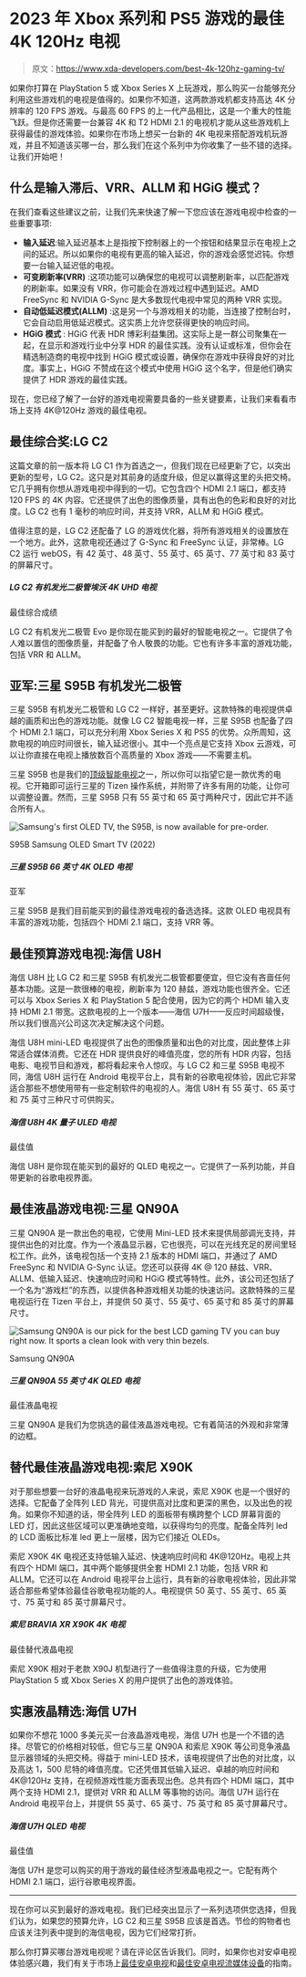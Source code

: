 # 2023 年 Xbox 系列和 PS5 游戏的最佳 4K 120Hz 电视

> 原文：<https://www.xda-developers.com/best-4k-120hz-gaming-tv/>

如果你打算在 PlayStation 5 或 Xbox Series X 上玩游戏，那么购买一台能够充分利用这些游戏机的电视是值得的。如果你不知道，这两款游戏机都支持高达 4K 分辨率的 120 FPS 游戏。与最高 60 FPS 的上一代产品相比，这是一个重大的性能飞跃。但是你还需要一台兼容 4K 和 T2 HDMI 2.1 的电视机才能从这些游戏机上获得最佳的游戏体验。如果你在市场上想买一台新的 4K 电视来搭配游戏机玩游戏，并且不知道该买哪一台，那么我们在这个系列中为你收集了一些不错的选择。让我们开始吧！

## 什么是输入滞后、VRR、ALLM 和 HGiG 模式？

在我们查看这些建议之前，让我们先来快速了解一下您应该在游戏电视中检查的一些重要事项:

*   **输入延迟**:输入延迟基本上是指按下控制器上的一个按钮和结果显示在电视上之间的延迟。所以如果你的电视有更高的输入延迟，你的游戏会感觉迟钝。你想要一台输入延迟低的电视。
*   **可变刷新率(VRR)** :这项功能可以确保您的电视可以调整刷新率，以匹配游戏的刷新率。如果没有 VRR，你可能会在游戏过程中遇到延迟。AMD FreeSync 和 NVIDIA G-Sync 是大多数现代电视中常见的两种 VRR 实现。
*   **自动低延迟模式(ALLM)** :这是另一个与游戏相关的功能，当连接了控制台时，它会自动启用低延迟模式。这实质上允许您获得更快的响应时间。
*   **HGiG 模式** : HGiG 代表 HDR 博彩利益集团。这实际上是一群公司聚集在一起，在显示和游戏行业中分享 HDR 的最佳实践。没有认证或标准，但你会在精选制造商的电视中找到 HGiG 模式或设置，确保你在游戏中获得良好的对比度。事实上，HGiG 不赞成在这个模式中使用 HGiG 这个名字，但是他们确实提供了 HDR 游戏的最佳实践。

现在，您已经了解了一台好的游戏电视需要具备的一些关键要素，让我们来看看市场上支持 4K@120Hz 游戏的最佳电视。

## 最佳综合奖:LG C2

这篇文章的前一版本将 LG C1 作为首选之一，但我们现在已经更新了它，以突出更新的型号，LG C2。这只是对其前身的适度升级，但足以赢得这里的头把交椅。它几乎拥有你想从游戏电视中得到的一切。它包含四个 HDMI 2.1 端口，都支持 120 FPS 的 4K 内容。它还提供了出色的图像质量，具有出色的色彩和良好的对比度。LG C2 也有 1 毫秒的响应时间，并支持 VRR，ALLM 和 HGiG 模式。

值得注意的是，LG C2 还配备了 LG 的游戏优化器，将所有游戏相关的设置放在一个地方。此外，这款电视还通过了 G-Sync 和 FreeSync 认证，非常棒。LG C2 运行 webOS，有 42 英寸、48 英寸、55 英寸、65 英寸、77 英寸和 83 英寸的屏幕尺寸。

##### LG C2 有机发光二极管埃沃 4K UHD 电视

最佳综合成绩

LG C2 有机发光二极管 Evo 是你现在能买到的最好的智能电视之一。它提供了令人难以置信的图像质量，并配备了令人敬畏的功能。它也有许多丰富的游戏功能，包括 VRR 和 ALLM。

## 亚军:三星 S95B 有机发光二极管

三星 S95B 有机发光二极管和 LG C2 一样好，甚至更好。这款特殊的电视提供卓越的画质和出色的游戏功能。就像 LG C2 智能电视一样，三星 S95B 也配备了四个 HDMI 2.1 端口，可以充分利用 Xbox Series X 和 PS5 的优势。众所周知，这款电视的响应时间很长，输入延迟很小。其中一个亮点是它支持 Xbox 云游戏，可以让你直接在电视上播放数百个高质量的 Xbox 游戏——不需要主机。

三星 S95B 也是我们的[顶级智能电视](https://www.xda-developers.com/best-tv/)之一，所以你可以指望它是一款优秀的电视。它开箱即可运行三星的 Tizen 操作系统，并附带了许多有用的功能，让你可以调整设置。然而，三星 S95B 只有 55 英寸和 65 英寸两种尺寸，因此它并不适合所有人。

 <picture>![Samsung's first OLED TV, the S95B, is now available for pre-order.](img/80918cf4371a6eea4b6bb42144a53514.png)</picture> 

S95B Samsung OLED Smart TV (2022)

##### 三星 S95B 66 英寸 4K OLED 电视

亚军

三星 S95B 是我们目前能买到的最佳游戏电视的备选选择。这款 OLED 电视具有丰富的游戏功能，包括四个 HDMI 2.1 端口，支持 VRR 等。

## 最佳预算游戏电视:海信 U8H

海信 U8H 比 LG C2 和三星 S95B 有机发光二极管都要便宜，但它没有吝啬任何基本功能。这是一款很棒的电视，刷新率为 120 赫兹，游戏功能也很齐全。它还可以与 Xbox Series X 和 PlayStation 5 配合使用，因为它的两个 HDMI 输入支持 HDMI 2.1 带宽。这款电视的上一个版本——海信 U7H——反应时间超级慢，所以我们很高兴公司这次决定解决这个问题。

海信 U8H mini-LED 电视提供了出色的图像质量和出色的对比度，因此整体上非常适合媒体消费。它还在 HDR 提供良好的峰值亮度，您的所有 HDR 内容，包括电影、电视节目和游戏，都将看起来令人惊叹。与 LG C2 和三星 S95B 电视不同，海信 U8H 运行在 Android 电视平台上，具有新的谷歌电视体验，因此它非常适合那些不想使用带有一些定制软件的电视的人。海信 U8H 有 55 英寸、65 英寸和 75 英寸三种尺寸可供购买。

##### 海信 U8H 4K 量子 ULED 电视

最佳值

海信 U8H 是你现在能买到的最好的 QLED 电视之一。它提供了一系列功能，并自带更新的谷歌电视界面。

## 最佳液晶游戏电视:三星 QN90A

三星 QN90A 是一款出色的电视，它使用 Mini-LED 技术来提供局部调光支持，并提供出色的对比度。作为一个液晶显示器，它也很亮，可以在光线充足的房间里轻松工作。此外，该电视包括一个支持 2.1 版本的 HDMI 端口，并通过了 AMD FreeSync 和 NVIDIA G-Sync 认证。您还可以获得 4K @ 120 赫兹、VRR、ALLM、低输入延迟、快速响应时间和 HGiG 模式等特性。此外，该公司还包括了一个名为“游戏栏”的东西，以提供各种游戏相关功能的快速访问。这款特殊的三星电视运行在 Tizen 平台上，并提供 50 英寸、55 英寸、65 英寸和 85 英寸的屏幕尺寸。

 <picture>![Samsung QN90A is our pick for the best LCD gaming TV you can buy right now. It sports a clean look with very thin bezels.](img/86d69c9048d50a8c595037f103573205.png)</picture> 

Samsung QN90A

##### 三星 QN90A 55 英寸 4K QLED 电视

最佳液晶电视

三星 QN90A 是我们为您挑选的最佳液晶游戏电视。它有着简洁的外观和非常薄的边框。

## 替代最佳液晶游戏电视:索尼 X90K

对于那些想要一台好的液晶电视来玩游戏的人来说，索尼 X90K 也是一个很好的选择。它配备了全阵列 LED 背光，可提供高对比度和更深的黑色，以及出色的视角。如果你不知道的话，带全阵列 LED 的面板带有横跨整个 LCD 屏幕背面的 LED 灯，因此这些区域可以更准确地变暗，以获得均匀的亮度。配备全阵列 led 的 LCD 面板比标准 led 更上一层楼，因为它们接近 OLEDs。

索尼 X90K 4K 电视还支持低输入延迟、快速响应时间和 4K@120Hz。电视上共有四个 HDMI 端口，其中两个能够提供全套 HDMI 2.1 功能，包括 VRR 和 ALLM。它还可以在 Android 电视平台上运行，具有新的谷歌电视体验，因此非常适合那些希望体验最佳谷歌电视功能的人。电视提供 50 英寸、55 英寸、65 英寸、75 英寸和 85 英寸屏幕尺寸。

##### 索尼 BRAVIA XR X90K 4K 电视

最佳替代液晶电视

索尼 X90K 相对于老款 X90J 机型进行了一些值得注意的升级，它为使用 PlayStation 5 或 Xbox Series X 的用户提供了出色的游戏体验。

## 实惠液晶精选:海信 U7H

如果你不想花 1000 多美元买一台液晶游戏电视，海信 U7H 也是一个不错的选择。尽管它的价格相对较低，但它与三星 QN90A 和索尼 X90K 等公司竞争液晶显示器领域的头把交椅。得益于 mini-LED 技术，该电视提供了出色的对比度，以及高达 1，500 尼特的峰值亮度。它还凭借其低输入延迟、卓越的响应时间和 4K@120Hz 支持，在视频游戏性能方面表现出色。总共有四个 HDMI 端口，其中两个支持 HDMI 2.1，提供对 VRR 和 ALLM 等事物的访问。海信 U7H 运行在 Android 电视平台上，并提供 55 英寸、65 英寸、75 英寸和 85 英寸屏幕尺寸。

##### 海信 U7H QLED 电视

最佳值

海信 U7H 是您可以购买的用于游戏的最佳经济型液晶电视之一。它配有两个 HDMI 2.1 端口，运行谷歌电视界面。

* * *

现在你可以买到最好的游戏电视。我们已经突出显示了一系列选项供您选择，但我们认为，如果您的预算允许，LG C2 和三星 S95B 应该是首选。节俭的购物者也应该关注列表中提到的海信电视，因为它们经常打折。

那么你打算买哪台游戏电视呢？请在评论区告诉我们。同时，如果你也对安卓电视体验感兴趣，我们有关于市场上[最佳安卓电视](https://www.xda-developers.com/best-android-tv/)和[最佳安卓电视流媒体设备](https://www.xda-developers.com/best-android-tv-box/)的指南。